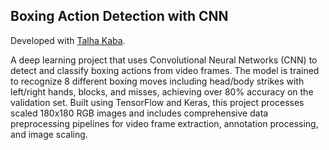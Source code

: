 ## Boxing Action Detection with CNN
Developed with [Talha Kaba](https://github.com/Kababey).

A deep learning project that uses Convolutional Neural Networks (CNN) to detect and classify boxing actions from video frames. The model is trained to recognize 8 different boxing moves including head/body strikes with left/right hands, blocks, and misses, achieving over 80% accuracy on the validation set. Built using TensorFlow and Keras, this project processes scaled 180x180 RGB images and includes comprehensive data preprocessing pipelines for video frame extraction, annotation processing, and image scaling.
